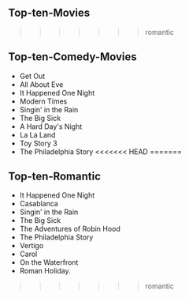 
## Top-ten-Movies
>>>>>>> romantic
## Top-ten-Comedy-Movies
- Get Out
- All About Eve 
- It Happened One Night
- Modern Times
- Singin' in the Rain
- The Big Sick
- A Hard Day's Night
- La La Land
- Toy Story 3
- The Philadelphia Story
<<<<<<< HEAD
=======


## Top-ten-Romantic 
- It Happened One Night
- Casablanca
- Singin' in the Rain
- The Big Sick
- The Adventures of Robin Hood
- The Philadelphia Story
- Vertigo 
- Carol
- On the Waterfront
- Roman Holiday.
>>>>>>> romantic
